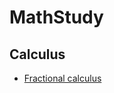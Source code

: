 # MathStudy

## Calculus
- [Fractional calculus](https://medium.com/@notaredpanda/fractional-calculus-48192f4e9c9f)
